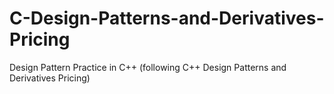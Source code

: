 # C-Design-Patterns-and-Derivatives-Pricing

Design Pattern Practice in C++ (following C++ Design Patterns and Derivatives Pricing)
